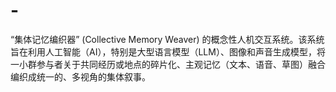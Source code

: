 # -
“集体记忆编织器” (Collective Memory Weaver) 的概念性人机交互系统。该系统旨在利用人工智能（AI），特别是大型语言模型（LLM）、图像和声音生成模型，将一小群参与者关于共同经历或地点的碎片化、主观记忆（文本、语音、草图）融合编织成统一的、多视角的集体叙事。
